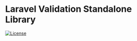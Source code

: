 # Laravel Validation Standalone Library

[![License](http://img.shields.io/:license-mit-blue.svg?style=flat-square)](http://doge.mit-license.org)